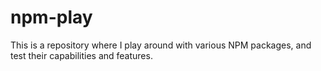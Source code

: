 npm-play
========

This is a repository where I play around with various NPM packages, and test their capabilities and features.

